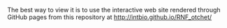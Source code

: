
The best way to view it is to use the interactive web site rendered through GitHub pages from this repository at http://intbio.github.io/RNF_otchet/


